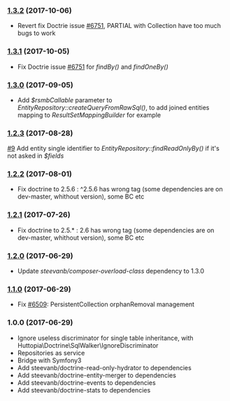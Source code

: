 ### [1.3.2](../../compare/1.3.1...1.3.2) (2017-10-06)

- Revert fix Doctrie issue [#6751](https://github.com/doctrine/doctrine2/issues/6751), PARTIAL with Collection have too much bugs to work

### [1.3.1](../../compare/1.3.0...1.3.1) (2017-10-05)

- Fix Doctrie issue [#6751](https://github.com/doctrine/doctrine2/issues/6751) for _findBy()_ and _findOneBy()_

### [1.3.0](../../compare/1.2.3...1.3.0) (2017-09-05)

- Add _$rsmbCallable_ parameter to _EntityRepository::createQueryFromRawSql()_, to add joined entities mapping to _ResultSetMappingBuilder_ for example

### [1.2.3](../../compare/1.2.2...1.2.3) (2017-08-28)

[#9](https://github.com/Huttopia/doctrine/pull/9) Add entity single identifier to _EntityRepository::findReadOnlyBy()_ if it's not asked in _$fields_

### [1.2.2](../../compare/1.2.1...1.2.2) (2017-08-01)

- Fix doctrine to 2.5.6 : ^2.5.6 has wrong tag (some dependencies are on dev-master, whithout version), some BC etc

### [1.2.1](../../compare/1.2.0...1.2.1) (2017-07-26)

- Fix doctrine to 2.5.* : 2.6 has wrong tag (some dependencies are on dev-master, whithout version), some BC etc

### [1.2.0](../../compare/1.1.0...1.2.0) (2017-06-29)

- Update _steevanb/composer-overload-class_ dependency to 1.3.0

### [1.1.0](../../compare/1.0.0...1.1.0) (2017-06-29)

- Fix [#6509](https://github.com/doctrine/doctrine2/issues/6509): PersistentCollection orphanRemoval management

### 1.0.0 (2017-06-29)

- Ignore useless discriminator for single table inheritance, with Huttopia\Doctrine\SqlWalker\IgnoreDiscriminator
- Repositories as service
- Bridge with Symfony3
- Add steevanb/doctrine-read-only-hydrator to dependencies
- Add steevanb/doctrine-entity-merger to dependencies
- Add steevanb/doctrine-events to dependencies
- Add steevanb/doctrine-stats to dependencies

